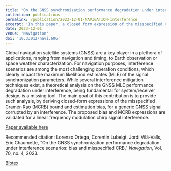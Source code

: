 ```yaml
---
title: "On the GNSS synchronization performance degradation under interference scenarios: bias and misspecified CRB"
collection: publications
permalink: /publication/2023-12-01-NAVIGATION-interference
excerpt: 'In this paper, a closed form expression of the misspecified Cramér-Rao bound is derived for the case of a GNSS receiver with an unknown interference. This result is illustrated with simulations involving a GPS L1 C/A signal and a jammer using an LFM signal.'
date: 2023-12-01
venue: 'Navigation'
doi: '10.33012/navi.606'
---
```

Global navigation satellite systems (GNSS) are a key player in a plethora of applications, ranging from navigation and timing, to Earth observation or space weather characterization. For navigation purposes, interference scenarios are among the most challenging operation conditions, which clearly impact the maximum likelihood estimates (MLE) of the signal synchronization parameters. While several interference mitigation techniques exist, a theoretical analysis on the GNSS MLE performance degradation under interference, being fundamental for system/receiver design, is a missing tool. The main goal of this contribution is to provide such analysis, by deriving closed-form expressions of the misspecified Cramér-Rao (MCRB) bound and estimation bias, for a generic GNSS signal corrupted by an interference. The proposed bias and MCRB expressions are validated for a linear frequency modulation chirp signal interference.

[Paper available here](http://clubeigt.github.io/files/2023_NAVIGATION_interference.pdf)

Recommended citation: Lorenzo Ortega, Corentin Lubeigt, Jordi Vilà-Valls, Eric Chaumette, &quot;On the GNSS synchronization performance degradation under interference scenarios: bias and misspecified CRB,&quot; <i>Navigation</i>, Vol. 70, no. 4, 2023.

[Bibtex](http://clubeigt.github.io/files/2023_NAVIGATION_interference_bib.bib)